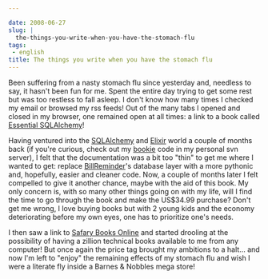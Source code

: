 ```yaml
---

date: 2008-06-27
slug: |
  the-things-you-write-when-you-have-the-stomach-flu
tags:
 - english
title: The things you write when you have the stomach flu
---
```


Been suffering from a nasty stomach flu since yesterday and, needless to
say, it hasn't been fun for me. Spent the entire day trying to get some
rest but was too restless to fall asleep. I don't know how many times I
checked my email or browsed my rss feeds! Out of the many tabs I opened
and closed in my browser, one remained open at all times: a link to a
book called [Essential
SQLAlchemy](http://oreilly.com/catalog/9780596516147/#top)!

Having ventured into the [SQLAlchemy](http://www.sqlalchemy.org/) and
[Elixir](http://elixir.ematia.de/trac/wiki) world a couple of months
back (if you're curious, check out my
[bookie](http://websvn.ogmaciel.com/listing.php?repname=Playground&path=%2Fbookie%2F#_bookie_)
code in my personal svn server), I felt that the documentation was a bit
too "thin" to get me where I wanted to get: replace
[BillReminder](http://code.google.com/p/billreminder)\'s database layer
with a more pythonic and, hopefully, easier and cleaner code. Now, a
couple of months later I felt compelled to give it another chance, maybe
with the aid of this book. My only concern is, with so many other things
going on with my life, will I find the time to go through the book and
make the US\$34.99 purchase? Don\'t get me wrong, I love buying books
but with 2 young kids and the economy deteriorating before my own eyes,
one has to prioritize one\'s needs.

I then saw a link to [Safary Books Online](http://safari.oreilly.com)
and started drooling at the possibility of having a zillion technical
books available to me from any computer! But once again the price tag
brought my ambitions to a halt... and now I'm left to "enjoy" the
remaining effects of my stomach flu and wish I were a literate fly
inside a Barnes & Nobbles mega store!
